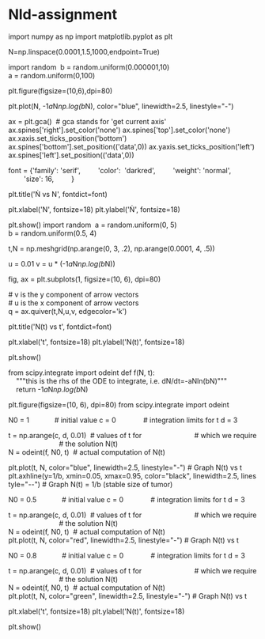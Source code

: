 # Nld-assignment
import numpy as np
import matplotlib.pyplot as plt

N=np.linspace(0.0001,1.5,1000,endpoint=True)

import random 
b = random.uniform(0.000001,10)
a = random.uniform(0,100)

plt.figure(figsize=(10,6),dpi=80)

plt.plot(N, -1*a*N*np.log(b*N), color="blue", linewidth=2.5, linestyle="-")

ax = plt.gca()  # gca stands for 'get current axis'
ax.spines['right'].set_color('none')
ax.spines['top'].set_color('none')
ax.xaxis.set_ticks_position('bottom')
ax.spines['bottom'].set_position(('data',0))
ax.yaxis.set_ticks_position('left')
ax.spines['left'].set_position(('data',0))

font = {'family': 'serif',
        'color':  'darkred',
        'weight': 'normal',
        'size': 16,
        }

plt.title('Ṅ vs N', fontdict=font)

plt.xlabel('N', fontsize=18)
plt.ylabel('Ṅ', fontsize=18)

plt.show()
import random 
a = random.uniform(0, 5)
b = random.uniform(0.5, 4)

t,N = np.meshgrid(np.arange(0, 3, .2), np.arange(0.0001, 4, .5))

u = 0.01
v = u * (-1*a*N*np.log(b*N))

fig, ax = plt.subplots(1, figsize=(10, 6), dpi=80)

# v is the y component of arrow vectors
# u is the x component of arrow vectors
q = ax.quiver(t,N,u,v, edgecolor='k')

plt.title('N(t) vs t', fontdict=font)

plt.xlabel('t', fontsize=18)
plt.ylabel('N(t)', fontsize=18)

plt.show()

from scipy.integrate import odeint
def f(N, t):
    """this is the rhs of the ODE to integrate, i.e. dN/dt=-aNln(bN)"""
    return -1*a*N*np.log(b*N)

plt.figure(figsize=(10, 6), dpi=80)
from scipy.integrate import odeint

N0 = 1             # initial value
c = 0              # integration limits for t
d = 3

t = np.arange(c, d, 0.01)  # values of t for
                          # which we require
                          # the solution N(t)
N = odeint(f, N0, t)  # actual computation of N(t)

plt.plot(t, N, color="blue", linewidth=2.5, linestyle="-") # Graph N(t) vs t
plt.axhline(y=1/b, xmin=0.05, xmax=0.95, color="black", linewidth=2.5, linestyle="--") # Graph N(t) = 1/b (stable size of tumor)

N0 = 0.5             # initial value
c = 0              # integration limits for t
d = 3

t = np.arange(c, d, 0.01)  # values of t for
                          # which we require
                          # the solution N(t)
N = odeint(f, N0, t)  # actual computation of N(t)
plt.plot(t, N, color="red", linewidth=2.5, linestyle="-") # Graph N(t) vs t

N0 = 0.8             # initial value
c = 0              # integration limits for t
d = 3

t = np.arange(c, d, 0.01)  # values of t for
                          # which we require
                          # the solution N(t)
N = odeint(f, N0, t)  # actual computation of N(t)
plt.plot(t, N, color="green", linewidth=2.5, linestyle="-") # Graph N(t) vs t

plt.xlabel('t', fontsize=18)
plt.ylabel('N(t)', fontsize=18)

plt.show()
